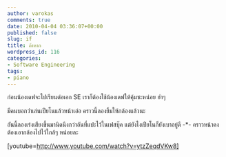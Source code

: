 ```yaml
---
author: varokas
comments: true
date: 2010-04-04 03:36:07+00:00
published: false
slug: if
title: ถ้าหาก
wordpress_id: 116
categories:
- Software Engineering
tags:
- piano
---
```


ก่อนน้องเดฟจะไปเรียนต่อเอก SE เราก็ต้องใช้น้องเดฟให้คุ้มซะหน่อย ฮ่าๆ

มีคนบอกว่่าเล่นเปียโนแล้วหน้าเอ๋อ คราวนี้ลองยิ้มให้กล้องแล้วนะ

อันนี้ลองเร่งเสียงขึ้นมานิดนึงกว่าอันที่แปะไว้ในเฟสบุ๊ค แต่ยังไงเปียโนก็ยังเบาอยู่ดี -*- คราวหน้าคงต้องเอากล้องไปไว้ใกล้ๆ หน่อยละ

[youtube=http://www.youtube.com/watch?v=ytzZeqdVKw8]
